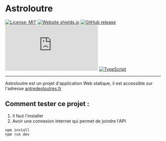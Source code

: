 # Astroloutre

[![License: MIT](https://cdn.prod.website-files.com/5e0f1144930a8bc8aace526c/65dd9eb5aaca434fac4f1c34_License-MIT-blue.svg)](/LICENSE)
[![Website shields.io](https://img.shields.io/website-up-down-green-red/http/shields.io.svg)](http://shields.io/)
[![GitHub release](https://img.shields.io/github/release/Naereen/StrapDown.js.svg)](https://github.com/L-Antre-des-Loutres/Reactisoutre/releases)
[![GitHub commits](https://badgen.net/github/commits/Naereen/Strapdown.js)](https://github.com/L-Antre-des-Loutres/Reactisoutre/commits/main/)
[![TypeScript](https://badgen.net/badge/icon/typescript?icon=typescript&label)](https://typescriptlang.)
***
Astroloutre est un projet d'application Web statique, il est accessible sur
l'adresse [antredesloutres.fr](antredesloutres.fr)

## Comment tester ce projet :

1. Il faut l'installer
2. Avoir une connexion internet qui permet de joindre l'API

``` nodejs
npm install
npm run dev
```
